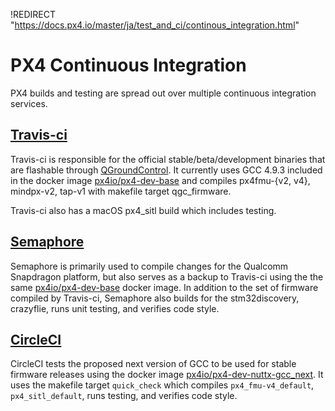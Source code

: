 !REDIRECT "https://docs.px4.io/master/ja/test_and_ci/continous_integration.html"

# PX4 Continuous Integration

PX4 builds and testing are spread out over multiple continuous integration services.

## [Travis-ci](https://travis-ci.org/PX4/PX4-Autopilot)

Travis-ci is responsible for the official stable/beta/development binaries that are flashable through [QGroundControl](http://qgroundcontrol.com/). It currently uses GCC 4.9.3 included in the docker image [px4io/px4-dev-base](https://hub.docker.com/r/px4io/px4-dev-base/) and compiles px4fmu-{v2, v4}, mindpx-v2, tap-v1 with makefile target qgc_firmware.

Travis-ci also has a macOS px4_sitl build which includes testing.

## [Semaphore](https://semaphoreci.com/px4/PX4-Autopilot)

Semaphore is primarily used to compile changes for the Qualcomm Snapdragon platform, but also serves as a backup to Travis-ci using the the same [px4io/px4-dev-base](https://hub.docker.com/r/px4io/px4-dev-base/) docker image. In addition to the set of firmware compiled by Travis-ci, Semaphore also builds for the stm32discovery, crazyflie, runs unit testing, and verifies code style.

## [CircleCI](https://circleci.com/gh/PX4/PX4-Autopilot)

CircleCI tests the proposed next version of GCC to be used for stable firmware releases using the docker image [px4io/px4-dev-nuttx-gcc_next](https://hub.docker.com/r/px4io/px4-dev-nuttx-gcc_next/). It uses the makefile target `quick_check` which compiles `px4_fmu-v4_default`, `px4_sitl_default`, runs testing, and verifies code style.